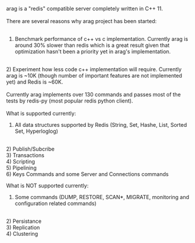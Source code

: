 arag is a "redis" compatible server completely written in C++ 11. 
<br><br>
There are several reasons why arag project has been started:
<br><br>
1) Benchmark performance of c++ vs c implementation. Currently arag is around 30% slower than redis which is a great result given that optimization hasn't been a priority yet in arag's implementation.
<br>
2) Experiment how less code c++ implementation will require. Currently arag is ~10K (though number of important features are not implemented yet) and Redis is ~60K.
<br>
<br>
Currently arag implements over 130 commands and passes most of the tests by redis-py (most popular redis python client).
<br>
<br>
What is supported currently:
<br>

1) All data structures supported by Redis (String, Set, Hashe, List, Sorted Set, Hyperloglog)
<br>
2) Publish/Subcribe
<br>
3) Transactions
<br>
4) Scripting
<br>
5) Pipelining
<br>
6) Keys Commands and some Server and Connections commands
<br>

What is NOT supported currently:
<br>

1) Some commands (DUMP, RESTORE, SCAN*, MIGRATE, monitoring and configuration related commands)
<br>
2) Persistance
<br>
3) Replication
<br>
4) Clustering
<br>
<br>

